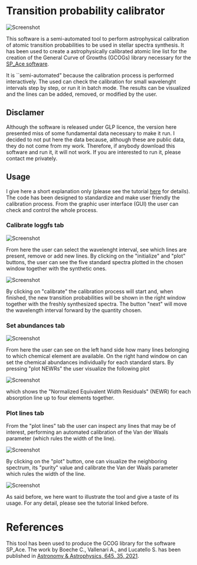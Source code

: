 # Transition probability calibrator

![Screenshot](pics/calibrator_screenshot.png)

This software is a semi-automated tool to perform astrophysical calibration
of atomic transition probabilities to be used in stellar spectra synthesis.
It has been used to create a astrophysically calibrated atomic line list
for the creation of the General Curve of Growths (GCOGs) library necessary for the
[SP_Ace software](http://dc.g-vo.org/SP\_ACE).

It is ``semi-automated" because the calibration process is performed
interactively. The used can check the calibration for small wavelenght
intervals step by step, or run it in batch mode. The results can be
visualized and the lines can be added, removed, or modified by the user.

## Disclamer

Although the software is released under GLP licence, the version here
presented miss of some fundamental data necessary to make it run. I decided
to not put here the data because, although these are public data, they do
not come from my work. Therefore, if anybody download this software and run it, it
will not work. If you are interested to run it, please contact
me privately.

## Usage
I give here a short explanation only (please see the tutorial [here](manual/tutorial.pdf)
for details). The code has been designed to standardize and make user friendly the
calibration process. 
From the graphic user interface (GUI) the user can check and control the whole process.

### Calibrate loggfs tab
![Screenshot](manual/pics/calibrate_loggfs.png)

From here the user can select the wavelenght interval, see which lines are present, remove or add new lines. By clicking on the "initialize" and "plot" buttons, the user can see the five standard spectra plotted in the chosen window together with the synthetic ones. 

![Screenshot](manual/pics/plot_loggfs.png)

By clicking on "calibrate" the calibration process will start and, when finished, the new transition probabilities will be shown in the right window together with the freshly synthesized spectra. The button "next" will move the wavelength interval forward by the quantity chosen.

### Set abundances tab

![Screenshot](manual/pics/calibrate_abundances.png)

From here the user can see on the left hand side how many lines belonging to which chemical element are available. On the right hand window on can set the chemical abundances individually for each standard stars. By pressing "plot NEWRs" the user visualize the following plot

![Screenshot](manual/pics/plot_abundances.png)

which shows the "Normalized Equivalent Width Residuals" (NEWR) for each absorption line up to four elements together.

### Plot lines tab
From the "plot lines" tab the user can inspect any lines that may be of interest, performing an automated calibration of the Van der Waals parameter (which rules the width of the line).

![Screenshot](manual/pics/plot_lines_tab.png)

By clicking on the "plot" button, one can visualize the neighboring spectrum, its "purity" value and calibrate the Van der Waals parameter which rules the width of the line.

![Screenshot](manual/pics/plot_lines.png)

As said before, we here want to illustrate the tool and give a taste of its usage. For any detail, please see the tutorial linked before.

# References
This tool has been used to produce the GCOG library for the software SP_Ace. The work by Boeche C., Vallenari A., and Lucatello S. has been published in [Astronomy & Astrophysics, 645, 35, 2021](https://ui.adsabs.harvard.edu/abs/2021A%26A...645A..35B/abstract).

